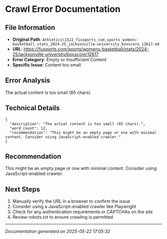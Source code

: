 # Crawl Error Documentation

## File Information
- **Original Path**: `Athletics\1522_fiusports_com_sports_womens-basketball_stats_2024-25_jacksonville-university_boxscore_12617.md`
- **URL**: https://fiusports.com/sports/womens-basketball/stats/2024-25/jacksonville-university/boxscore/12617
- **Error Category**: Empty or Insufficient Content
- **Specific Issue**: Content too small

## Error Analysis
The actual content is too small (85 chars).

## Technical Details
```
{
  "description": "The actual content is too small (85 chars).",
  "word_count": 12,
  "recommendation": "This might be an empty page or one with minimal content. Consider using JavaScript-enabled crawler."
}
```

## Recommendation
This might be an empty page or one with minimal content. Consider using JavaScript-enabled crawler.

## Next Steps
1. Manually verify the URL in a browser to confirm the issue
2. Consider using a JavaScript-enabled crawler like Playwright
3. Check for any authentication requirements or CAPTCHAs on the site
4. Review robots.txt to ensure crawling is permitted

---
*Documentation generated on 2025-05-22 17:05:32*
